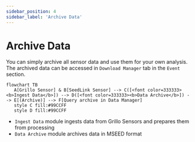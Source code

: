 ```yaml
---
sidebar_position: 4
sidebar_label: 'Archive Data'
---
```


# Archive Data
You can simply archive all sensor data and use them for your own analysis. The archived data can be accessed in `Download Manager` tab in the `Event` section.

```mermaid
flowchart TB
   A[Grillo Sensor] & B[SeedLink Sensor] --> C([<font color=333333><b>Ingest Data</b>]) --> D([<font color=333333><b>Data Archive</b>]) --> E[(Archive)] --> F[Query archive in Data Manager]
   style C fill:#99CCFF
   style D fill:#99CCFF
```

- `Ingest Data` module ingests data from Grillo Sensors and prepares them from processing
- `Data Archive` module archives data in MSEED format